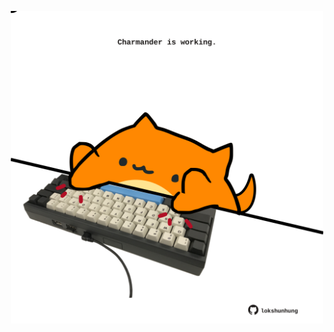 <!-- built at 07/05/2025, 16:00:39 UTC -->
<p align="center">
  <img width="500" height="500" src="./ReadmeImage.svg">
</p>
